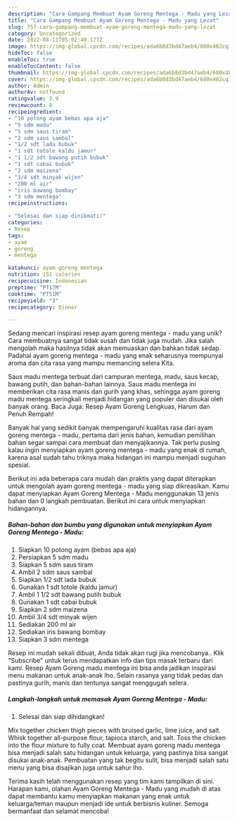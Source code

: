```yaml
---
description: "Cara Gampang Membuat Ayam Goreng Mentega - Madu yang Lezat"
title: "Cara Gampang Membuat Ayam Goreng Mentega - Madu yang Lezat"
slug: 757-cara-gampang-membuat-ayam-goreng-mentega-madu-yang-lezat
category: Uncategorized
date: 2022-08-11T05:02:49.177Z
image: https://img-global.cpcdn.com/recipes/ada6b8d3bd47aeb4/680x482cq70/ayam-goreng-mentega-madu-foto-resep-utama.jpg
hideToc: false
enableToc: true
enableTocContent: false
thumbnail: https://img-global.cpcdn.com/recipes/ada6b8d3bd47aeb4/680x482cq70/ayam-goreng-mentega-madu-foto-resep-utama.jpg
cover: https://img-global.cpcdn.com/recipes/ada6b8d3bd47aeb4/680x482cq70/ayam-goreng-mentega-madu-foto-resep-utama.jpg
author: Admin
authorAv: notfound
ratingvalue: 3.9
reviewcount: 8
recipeingredient:
- "10 potong ayam bebas apa aja"
- "5 sdm madu"
- "5 sdm saus tiram"
- "2 sdm saus sambal"
- "1/2 sdt lada bubuk"
- "1 sdt totole kaldu jamur"
- "1 1/2 sdt bawang putih bubuk"
- "1 sdt cabai bubuk"
- "2 sdm maizena"
- "3/4 sdt minyak wijen"
- "200 ml air"
- "iris bawang bombay"
- "3 sdm mentega"
recipeinstructions:

- "Selesai dan siap dinikmati!"
categories:
- Resep
tags:
- ayam
- goreng
- mentega

katakunci: ayam goreng mentega 
nutrition: 151 calories
recipecuisine: Indonesian
preptime: "PT17M"
cooktime: "PT51M"
recipeyield: "3"
recipecategory: Dinner

---
```





Sedang mencari inspirasi resep ayam goreng mentega - madu yang unik? Cara membuatnya sangat tidak susah dan tidak juga mudah. Jika salah mengolah maka hasilnya tidak akan memuaskan dan bahkan tidak sedap. Padahal ayam goreng mentega - madu yang enak seharusnya mempunyai aroma dan cita rasa yang mampu memancing selera Kita.





Saus madu mentega terbuat dari campuran mentega, madu, saus kecap, bawang putih, dan bahan-bahan lainnya. Saus madu mentega ini memberikan cita rasa manis dan gurih yang khas, sehingga ayam goreng madu mentega seringkali menjadi hidangan yang populer dan disukai oleh banyak orang. Baca Juga: Resep Ayam Goreng Lengkuas, Harum dan Penuh Rempah!

Banyak hal yang sedikit banyak mempengaruhi kualitas rasa dari ayam goreng mentega - madu, pertama dari jenis bahan, kemudian pemilihan bahan segar sampai cara membuat dan menyajikannya. Tak perlu pusing kalau ingin menyiapkan ayam goreng mentega - madu yang enak di rumah, karena asal sudah tahu triknya maka hidangan ini mampu menjadi suguhan spesial.






Berikut ini ada beberapa cara mudah dan praktis yang dapat diterapkan untuk mengolah ayam goreng mentega - madu yang siap dikreasikan. Kamu dapat menyiapkan Ayam Goreng Mentega - Madu menggunakan 13 jenis bahan dan 0 langkah pembuatan. Berikut ini cara untuk menyiapkan hidangannya.

<!--inarticleads1-->

##### Bahan-bahan dan bumbu yang digunakan untuk menyiapkan Ayam Goreng Mentega - Madu:

1. Siapkan 10 potong ayam (bebas apa aja)
1. Persiapkan 5 sdm madu
1. Siapkan 5 sdm saus tiram
1. Ambil 2 sdm saus sambal
1. Siapkan 1/2 sdt lada bubuk
1. Gunakan 1 sdt totole (kaldu jamur)
1. Ambil 1 1/2 sdt bawang putih bubuk
1. Gunakan 1 sdt cabai bubuk
1. Siapkan 2 sdm maizena
1. Ambil 3/4 sdt minyak wijen
1. Sediakan 200 ml air
1. Sediakan iris bawang bombay
1. Siapkan 3 sdm mentega


Resep ini mudah sekali dibuat, Anda tidak akan rugi jika mencobanya.. Klik &#34;Subscribe&#34; untuk terus mendapatkan info dan tips masak terbaru dari kami. Resep Ayam Goreng madu mentega ini bisa anda jadikan inspirasi menu makanan untuk anak-anak lho. Selain rasanya yang tidak pedas dan pastinya gurih, manis dan tentunya sangat menggugah selera. 

<!--inarticleads2-->

##### Langkah-langkah untuk memasak Ayam Goreng Mentega - Madu:


1. Selesai dan siap dihidangkan!

Mix together chicken thigh pieces with bruised garlic, lime juice, and salt. Whisk together all-purpose flour, tapioca starch, and salt. Toss the chicken into the flour mixture to fully coat. Membuat ayam goreng madu mentega bisa menjadi salah satu hidangan untuk keluarga, yang pastinya bisa sangat disukai anak-anak. Pembuatan yang tak begitu sulit, bisa menjadi salah satu menu yang bisa disajikan juga untuk sahur lho. 

Terima kasih telah menggunakan resep yang tim kami tampilkan di sini. Harapan kami, olahan Ayam Goreng Mentega - Madu yang mudah di atas dapat membantu kamu menyiapkan makanan yang enak untuk keluarga/teman maupun menjadi ide untuk berbisnis kuliner. Semoga bermanfaat dan selamat mencoba!

